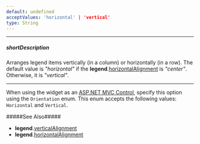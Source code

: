 ```yaml
---
default: undefined
acceptValues: 'horizontal' | 'vertical'
type: String
---
```

---
##### shortDescription
Arranges legend items vertically (in a column) or horizontally (in a row). The default value is *"horizontal"* if the **legend**.[horizontalAlignment](/api-reference/20%20Data%20Visualization%20Widgets/dxFunnel/1%20Configuration/legend/horizontalAlignment.md '{basewidgetpath}/Configuration/legend#horizontalAlignment') is *"center"*. Otherwise, it is *"vertical"*.

---
When using the widget as an [ASP.NET MVC Control](/concepts/35%20ASP.NET%20MVC%20Controls/20%20Fundamentals '/Documentation/Guide/ASP.NET_MVC_Controls/Fundamentals/'), specify this option using the `Orientation` enum. This enum accepts the following values: `Horizontal` and `Vertical`.

#####See Also#####
- **legend**.[verticalAlignment](/api-reference/20%20Data%20Visualization%20Widgets/dxFunnel/1%20Configuration/legend/verticalAlignment.md '{basewidgetpath}/Configuration/legend#verticalAlignment')
- **legend**.[horizontalAlignment](/api-reference/20%20Data%20Visualization%20Widgets/dxFunnel/1%20Configuration/legend/horizontalAlignment.md '{basewidgetpath}/Configuration/legend#horizontalAlignment')